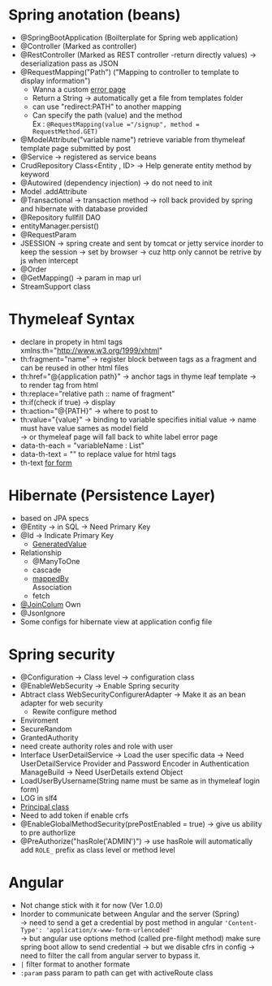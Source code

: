 # Spring anotation (beans)

- @SpringBootApplication (Boilterplate for Spring web application)
- @Controller (Marked as controller)
- @RestController (Marked as REST controller -return directly values) -> deserialization pass as JSON
- @RequestMapping("Path") ("Mapping to controller to template to display information")
  - Wanna a custom [error page](https://www.baeldung.com/spring-boot-custom-error-page)
  - Return a String -> automatically get a file from templates folder
  - can use "redirect:PATH" to another mapping
  - Can specify the path (value) and the method
    <br>Ex : `@RequestMapping(value ="/signup", method = RequestMethod.GET)`
- @ModelAttribute("variable name") retrieve variable from thymeleaf template page submitted by post
- @Service -> registered as service beans
- CrudRepository Class<Entity , ID> -> Help generate entity method by keyword
- @Autowired (dependency injection) -> do not need to init
- Model .addAttribute
- @Transactional -> transaction method -> roll back provided by spring and hibernate with database provided
- @Repository fullfill DAO
- entityManager.persist()
- @RequestParam
- JSESSION -> spring create and sent by tomcat or jetty service inorder to keep the session -> set by browser -> cuz http only cannot be retrive by js when intercept
- @Order
- @GetMapping() -> param in map url
- StreamSupport class

# Thymeleaf Syntax

- declare in propety in html tags xmlns:th="http://www.w3.org/1999/xhtml"
- th:fragment="name" -> register block between tags as a fragment and can be reused in other html files
- th:href="@{application path}" -> anchor tags in thyme leaf template -> to render tag from html
- th:replace="relative path :: name of fragment"
- th:if(check if true) -> display
- th:action="@{PATH}" -> where to post to
- th:value="{value}" -> binding to variable specifies initial value -> name must have value sames as model field
  <br> -> or thymeleaf page will fall back to white label error page
- data-th-each = "variableName : List"
- data-th-text = "" to replace value for html tags
- th-text [for form](https://stackoverflow.com/questions/62098700/whats-the-difference-between-data-th-text-and-thtext-in-spring-thymeleaf)

# Hibernate (Persistence Layer)

- based on JPA specs
- @Entity -> in SQL -> Need Primary Key
- @Id -> Indicate Primary Key
  - [GeneratedValue](https://www.objectdb.com/java/jpa/entity/generated)
- Relationship
  - @ManyToOne
  - cascade
  - [mappedBy](https://www.baeldung.com/jpa-joincolumn-vs-mappedby)
    <br> Association
  - fetch
- [@JoinColum](https://www.baeldung.com/jpa-join-column) Own
- @JsonIgnore
- Some configs for hibernate view at application config file

# Spring security

- @Configuration -> Class level -> configuration class
- @EnableWebSecurity -> Enable Spring security
- Abtract class WebSecurityConfigurerAdapter -> Make it as an bean adapter for web security
  - Rewite configure method
- Enviroment
- SecureRandom
- GrantedAuthority
- need create authority roles and role with user
- Interface UserDetailService -> Load the user specific data -> Need UserDetailService Provider and Password Encoder in Authentication ManageBuild -> Need UserDetails extend Object
- LoadUserByUsername(String name must be same as in thymeleaf login form)
- LOG in slf4
- [Principal class](https://stackoverflow.com/questions/37499307/whats-the-principal-in-spring-security)
- Need to add token if enable crfs
- @EnableGlobalMethodSecurity(prePostEnabled = true) -> give us ability to pre authorlize
- @PreAuthorize("hasRole('ADMIN')") -> use hasRole will automatically add `ROLE_` prefix as class level or method level

# Angular

- Not change stick with it for now (Ver 1.0.0)
- Inorder to communicate between Angular and the server (Spring) <br>
  -> need to send a get a credential by post method in angular `'Content-Type': 'application/x-www-form-urlencoded'` <br>
  -> but angular use options method (called pre-filght method) make sure spring boot allow to send credential -> but we disable cfrs in config -> need to filter the call from angular server to bypass it.
- `|` filter format to another formate
- `:param` pass param to path can get with activeRoute class
